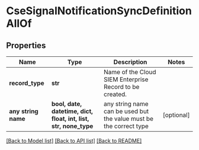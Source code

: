 # CseSignalNotificationSyncDefinitionAllOf


## Properties
Name | Type | Description | Notes
------------ | ------------- | ------------- | -------------
**record_type** | **str** | Name of the Cloud SIEM Enterprise Record to be created. | 
**any string name** | **bool, date, datetime, dict, float, int, list, str, none_type** | any string name can be used but the value must be the correct type | [optional]

[[Back to Model list]](../README.md#documentation-for-models) [[Back to API list]](../README.md#documentation-for-api-endpoints) [[Back to README]](../README.md)


